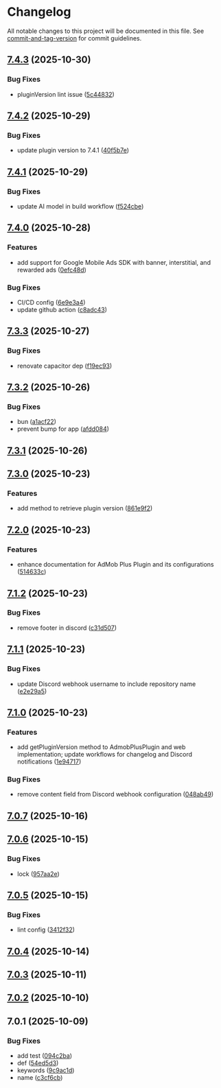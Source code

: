 # Changelog

All notable changes to this project will be documented in this file. See [commit-and-tag-version](https://github.com/absolute-version/commit-and-tag-version) for commit guidelines.

## [7.4.3](https://github.com/Cap-go/capacitor-admob/compare/7.4.2...7.4.3) (2025-10-30)


### Bug Fixes

* pluginVersion lint issue ([5c44832](https://github.com/Cap-go/capacitor-admob/commit/5c448321fb2541c62b8ac3414ad94a49bc96b8a7))

## [7.4.2](https://github.com/Cap-go/capacitor-admob/compare/7.4.1...7.4.2) (2025-10-29)


### Bug Fixes

* update plugin version to 7.4.1 ([40f5b7e](https://github.com/Cap-go/capacitor-admob/commit/40f5b7eb93d3fb0bdd4a2e1210ea8c749edd2240))

## [7.4.1](https://github.com/Cap-go/capacitor-admob/compare/7.4.0...7.4.1) (2025-10-29)


### Bug Fixes

* update AI model in build workflow ([f524cbe](https://github.com/Cap-go/capacitor-admob/commit/f524cbe932674f32008fd9759e890d917ea0f620))

## [7.4.0](https://github.com/Cap-go/capacitor-admob/compare/7.3.3...7.4.0) (2025-10-28)


### Features

* add support for Google Mobile Ads SDK with banner, interstitial, and rewarded ads ([0efc48d](https://github.com/Cap-go/capacitor-admob/commit/0efc48d4379331b572c4f59fc1261bda44276893))


### Bug Fixes

* CI/CD config ([6e9e3a4](https://github.com/Cap-go/capacitor-admob/commit/6e9e3a4bc591389075e58848dc82c415500ce2ce))
* update github action ([c8adc43](https://github.com/Cap-go/capacitor-admob/commit/c8adc4356b4cecca285a4ac1be7bdb7a89fcf9ce))

## [7.3.3](https://github.com/Cap-go/capacitor-admob/compare/7.3.2...7.3.3) (2025-10-27)


### Bug Fixes

* renovate capacitor dep ([f19ec93](https://github.com/Cap-go/capacitor-admob/commit/f19ec93a8650d33a8c12d739acaef70badbf7dc9))

## [7.3.2](https://github.com/Cap-go/capacitor-admob/compare/7.3.1...7.3.2) (2025-10-26)


### Bug Fixes

* bun ([a1acf22](https://github.com/Cap-go/capacitor-admob/commit/a1acf227684f13519d163f3ec1701967bb108dee))
* prevent bump for app ([afdd084](https://github.com/Cap-go/capacitor-admob/commit/afdd08418615fd1e140282adc61636001f2adf0b))

## [7.3.1](https://github.com/Cap-go/capacitor-admob/compare/7.3.0...7.3.1) (2025-10-26)

## [7.3.0](https://github.com/Cap-go/capacitor-admob/compare/7.2.0...7.3.0) (2025-10-23)


### Features

* add method to retrieve plugin version ([861e9f2](https://github.com/Cap-go/capacitor-admob/commit/861e9f2d7249f212ed0c3c33172ad915d9961739))

## [7.2.0](https://github.com/Cap-go/capacitor-admob/compare/7.1.2...7.2.0) (2025-10-23)


### Features

* enhance documentation for AdMob Plus Plugin and its configurations ([514633c](https://github.com/Cap-go/capacitor-admob/commit/514633cd6d7b6e93263219129d93d11af8c6ad17))

## [7.1.2](https://github.com/Cap-go/capacitor-admob/compare/7.1.1...7.1.2) (2025-10-23)


### Bug Fixes

* remove footer in discord ([c31d507](https://github.com/Cap-go/capacitor-admob/commit/c31d507ad7a22a97c49d6e5a934a4da83b1daeb5))

## [7.1.1](https://github.com/Cap-go/capacitor-admob/compare/7.1.0...7.1.1) (2025-10-23)


### Bug Fixes

* update Discord webhook username to include repository name ([e2e29a5](https://github.com/Cap-go/capacitor-admob/commit/e2e29a576c4620ab038a97bd8ae06eb1dcf8d3c5))

## [7.1.0](https://github.com/Cap-go/capacitor-admob/compare/7.0.7...7.1.0) (2025-10-23)


### Features

* add getPluginVersion method to AdmobPlusPlugin and web implementation; update workflows for changelog and Discord notifications ([1e94717](https://github.com/Cap-go/capacitor-admob/commit/1e94717cee22ae74517f6eb6cdf091430f5d6d95))


### Bug Fixes

* remove content field from Discord webhook configuration ([048ab49](https://github.com/Cap-go/capacitor-admob/commit/048ab499324573dd201713160dd1545ebd5a215a))

## [7.0.7](https://github.com/Cap-go/capacitor-admob/compare/7.0.6...7.0.7) (2025-10-16)

## [7.0.6](https://github.com/Cap-go/capacitor-admob/compare/7.0.5...7.0.6) (2025-10-15)


### Bug Fixes

* lock ([957aa2e](https://github.com/Cap-go/capacitor-admob/commit/957aa2ed2537e61d3a857fd4dba4d2ca1a158724))

## [7.0.5](https://github.com/Cap-go/capacitor-admob/compare/7.0.4...7.0.5) (2025-10-15)


### Bug Fixes

* lint config ([3412f32](https://github.com/Cap-go/capacitor-admob/commit/3412f32847d9ca9365e4e4f2d17bf9fe2031f78b))

## [7.0.4](https://github.com/Cap-go/capacitor-admob/compare/7.0.3...7.0.4) (2025-10-14)

## [7.0.3](https://github.com/Cap-go/capacitor-admob/compare/7.0.2...7.0.3) (2025-10-11)

## [7.0.2](https://github.com/Cap-go/capacitor-admob/compare/7.0.1...7.0.2) (2025-10-10)

## 7.0.1 (2025-10-09)


### Bug Fixes

* add test ([094c2ba](https://github.com/Cap-go/capacitor-admob/commit/094c2bab7f4f045f0269d8f8567283eb2342fcf2))
* def ([54ed5d3](https://github.com/Cap-go/capacitor-admob/commit/54ed5d31a380b5c4f478e887fe3f365e94dd6e3e))
* keywords ([9c9ac1d](https://github.com/Cap-go/capacitor-admob/commit/9c9ac1db6c6c23d3a9e7d46d5a54f495e33825f1))
* name ([c3cf6cb](https://github.com/Cap-go/capacitor-admob/commit/c3cf6cbc53b125571edc859e2d6c276ae22012e0))
